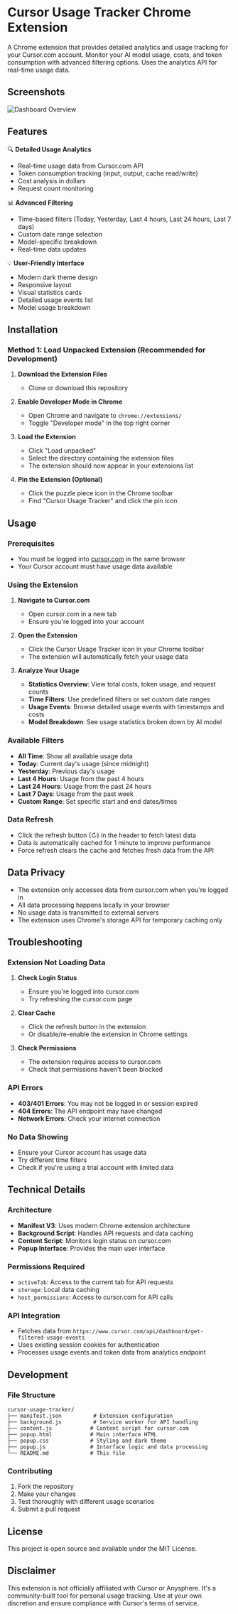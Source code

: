 # Cursor Usage Tracker Chrome Extension

A Chrome extension that provides detailed analytics and usage tracking for your Cursor.com account. Monitor your AI model usage, costs, and token consumption with advanced filtering options. Uses the analytics API for real-time usage data.

## Screenshots

![Dashboard Overview](./screenshots/screenshot1.png)

## Features

🔍 **Detailed Usage Analytics**

- Real-time usage data from Cursor.com API
- Token consumption tracking (input, output, cache read/write)
- Cost analysis in dollars
- Request count monitoring

📊 **Advanced Filtering**

- Time-based filters (Today, Yesterday, Last 4 hours, Last 24 hours, Last 7 days)
- Custom date range selection
- Model-specific breakdown
- Real-time data updates

💡 **User-Friendly Interface**

- Modern dark theme design
- Responsive layout
- Visual statistics cards
- Detailed usage events list
- Model usage breakdown

## Installation

### Method 1: Load Unpacked Extension (Recommended for Development)

1. **Download the Extension Files**

   - Clone or download this repository

2. **Enable Developer Mode in Chrome**

   - Open Chrome and navigate to `chrome://extensions/`
   - Toggle "Developer mode" in the top right corner

3. **Load the Extension**

   - Click "Load unpacked"
   - Select the directory containing the extension files
   - The extension should now appear in your extensions list

4. **Pin the Extension (Optional)**
   - Click the puzzle piece icon in the Chrome toolbar
   - Find "Cursor Usage Tracker" and click the pin icon

## Usage

### Prerequisites

- You must be logged into [cursor.com](https://www.cursor.com) in the same browser
- Your Cursor account must have usage data available

### Using the Extension

1. **Navigate to Cursor.com**

   - Open cursor.com in a new tab
   - Ensure you're logged into your account

2. **Open the Extension**

   - Click the Cursor Usage Tracker icon in your Chrome toolbar
   - The extension will automatically fetch your usage data

3. **Analyze Your Usage**
   - **Statistics Overview**: View total costs, token usage, and request counts
   - **Time Filters**: Use predefined filters or set custom date ranges
   - **Usage Events**: Browse detailed usage events with timestamps and costs
   - **Model Breakdown**: See usage statistics broken down by AI model

### Available Filters

- **All Time**: Show all available usage data
- **Today**: Current day's usage (since midnight)
- **Yesterday**: Previous day's usage
- **Last 4 Hours**: Usage from the past 4 hours
- **Last 24 Hours**: Usage from the past 24 hours
- **Last 7 Days**: Usage from the past week
- **Custom Range**: Set specific start and end dates/times

### Data Refresh

- Click the refresh button (↻) in the header to fetch latest data
- Data is automatically cached for 1 minute to improve performance
- Force refresh clears the cache and fetches fresh data from the API

## Data Privacy

- The extension only accesses data from cursor.com when you're logged in
- All data processing happens locally in your browser
- No usage data is transmitted to external servers
- The extension uses Chrome's storage API for temporary caching only

## Troubleshooting

### Extension Not Loading Data

1. **Check Login Status**

   - Ensure you're logged into cursor.com
   - Try refreshing the cursor.com page

2. **Clear Cache**

   - Click the refresh button in the extension
   - Or disable/re-enable the extension in Chrome settings

3. **Check Permissions**
   - The extension requires access to cursor.com
   - Check that permissions haven't been blocked

### API Errors

- **403/401 Errors**: You may not be logged in or session expired
- **404 Errors**: The API endpoint may have changed
- **Network Errors**: Check your internet connection

### No Data Showing

- Ensure your Cursor account has usage data
- Try different time filters
- Check if you're using a trial account with limited data

## Technical Details

### Architecture

- **Manifest V3**: Uses modern Chrome extension architecture
- **Background Script**: Handles API requests and data caching
- **Content Script**: Monitors login status on cursor.com
- **Popup Interface**: Provides the main user interface

### Permissions Required

- `activeTab`: Access to the current tab for API requests
- `storage`: Local data caching
- `host_permissions`: Access to cursor.com for API calls

### API Integration

- Fetches data from `https://www.cursor.com/api/dashboard/get-filtered-usage-events`
- Uses existing session cookies for authentication
- Processes usage events and token data from analytics endpoint

## Development

### File Structure

```
cursor-usage-tracker/
├── manifest.json          # Extension configuration
├── background.js          # Service worker for API handling
├── content.js            # Content script for cursor.com
├── popup.html            # Main interface HTML
├── popup.css             # Styling and dark theme
├── popup.js              # Interface logic and data processing
└── README.md             # This file
```

### Contributing

1. Fork the repository
2. Make your changes
3. Test thoroughly with different usage scenarios
4. Submit a pull request

## License

This project is open source and available under the MIT License.

## Disclaimer

This extension is not officially affiliated with Cursor or Anysphere. It's a community-built tool for personal usage tracking. Use at your own discretion and ensure compliance with Cursor's terms of service.
